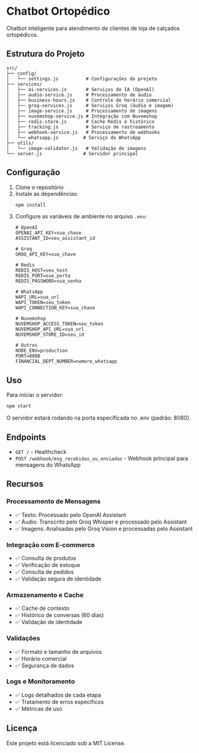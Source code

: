# Chatbot Ortopédico

Chatbot inteligente para atendimento de clientes de loja de calçados ortopédicos.

## Estrutura do Projeto

```
src/
├── config/
│   └── settings.js          # Configurações do projeto
├── services/
│   ├── ai-services.js       # Serviços de IA (OpenAI)
│   ├── audio-service.js     # Processamento de áudio
│   ├── business-hours.js    # Controle de horário comercial
│   ├── groq-services.js     # Serviços Groq (áudio e imagem)
│   ├── image-service.js     # Processamento de imagens
│   ├── nuvemshop-service.js # Integração com Nuvemshop
│   ├── redis-store.js       # Cache Redis e histórico
│   ├── tracking.js          # Serviço de rastreamento
│   ├── webhook-service.js   # Processamento de webhooks
│   └── whatsapp.js         # Serviço do WhatsApp
├── utils/
│   └── image-validator.js   # Validação de imagens
└── server.js               # Servidor principal
```

## Configuração

1. Clone o repositório
2. Instale as dependências:
   ```bash
   npm install
   ```
3. Configure as variáveis de ambiente no arquivo `.env`:
   ```env
   # OpenAI
   OPENAI_API_KEY=sua_chave
   ASSISTANT_ID=seu_assistant_id

   # Groq
   GROQ_API_KEY=sua_chave

   # Redis
   REDIS_HOST=seu_host
   REDIS_PORT=sua_porta
   REDIS_PASSWORD=sua_senha

   # WhatsApp
   WAPI_URL=sua_url
   WAPI_TOKEN=seu_token
   WAPI_CONNECTION_KEY=sua_chave

   # Nuvemshop
   NUVEMSHOP_ACCESS_TOKEN=seu_token
   NUVEMSHOP_API_URL=sua_url
   NUVEMSHOP_STORE_ID=seu_id

   # Outros
   NODE_ENV=production
   PORT=8080
   FINANCIAL_DEPT_NUMBER=numero_whatsapp
   ```

## Uso

Para iniciar o servidor:

```bash
npm start
```

O servidor estará rodando na porta especificada no .env (padrão: 8080).

## Endpoints

- `GET /` - Healthcheck
- `POST /webhook/msg_recebidas_ou_enviadas` - Webhook principal para mensagens do WhatsApp

## Recursos

### Processamento de Mensagens
- ✅ Texto: Processado pelo OpenAI Assistant
- ✅ Áudio: Transcrito pelo Groq Whisper e processado pelo Assistant
- ✅ Imagens: Analisadas pelo Groq Vision e processadas pelo Assistant

### Integração com E-commerce
- ✅ Consulta de produtos
- ✅ Verificação de estoque
- ✅ Consulta de pedidos
- ✅ Validação segura de identidade

### Armazenamento e Cache
- ✅ Cache de contexto
- ✅ Histórico de conversas (60 dias)
- ✅ Validação de identidade

### Validações
- ✅ Formato e tamanho de arquivos
- ✅ Horário comercial
- ✅ Segurança de dados

### Logs e Monitoramento
- ✅ Logs detalhados de cada etapa
- ✅ Tratamento de erros específicos
- ✅ Métricas de uso

## Licença

Este projeto está licenciado sob a MIT License.
